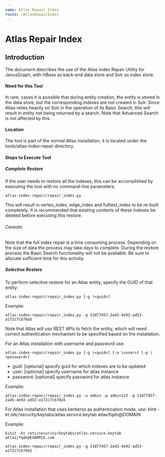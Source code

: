 ```yaml
---
name: Atlas Repair Index
route: /AtlasRepairIndex
---
```

  
# Atlas Repair Index

## Introduction

The document describes the use of the Atlas Index Repair Utility for JanusGraph, with HBase as back-end data store and Solr as index store.

#### Need for this Tool
In rare, cases it is possible that during entity creation, the entity is stored in the data store, but the corresponding indexes are not created in Solr. Since Atlas relies heavily on Solr in the operation of its Basic Search, this will result in entity not being returned by a search. Note that Advanced Search is not affected by this.

#### Location
The tool is part of the normal Atlas installation, it is located under the tools/atlas-index-repair directory.

#### Steps to Execute Tool

##### Complete Restore

If the user needs to restore all the indexes, this can be accomplished by executing the tool with no command-line parameters:

```shell
atlas-index-repair/repair_index.py
```

This will result in vertex_index, edge_index and fulltext_index to be re-built completely. It is recommended that existing contents of these indexes be deleted before executing this restore.

###### Caveats
Note that the full index repair is a time consuming process. Depending on the size of data the process may take days to complete. During the restore process the Basic Search functionality will not be available. Be sure to allocate sufficient time for this activity.

##### Selective Restore

To perform selective restore for an Atlas entity, specify the GUID of that entity:

```shell
atlas-index-repair/repair_index.py [-g \<guid>]
```

Example:

```shell
atlas-index-repair/repair_index.py -g 13d77457-2a45-4e92-ad53-a172c7cb70a5
```

Note that Atlas will use REST APIs to fetch the entity, which will need correct authentication mechanism to be specified based on the installation.

For an Atlas installation with username and password use:

```shell
atlas-index-repair/repair_index.py [-g \<guid>] [-u \<user>] [-p \<password>] 
```
* guid: [optional] specify guid for which indexes are to be updated  
* user: [optional] specify username for atlas instance
* password: [optional] specify password for atlas instance

Example: 
```shell
atlas-index-repair/repair_index.py -u admin -p admin123 -g 13d77457-2a45-4e92-ad53-a172c7cb70a5 
```

For Atlas installation that uses kerberos as authentication mode,
use: kinit -kt /etc/security/keytabs/atlas.service.keytab atlas/fqdn@DOMAIN

Example:
```shell
kinit -kt /etc/security/keytabs/atlas.service.keytab atlas/fqdn@EXAMPLE.com

atlas-index-repair/repair_index.py -g 13d77457-2a45-4e92-ad53-a172c7cb70a5
```
